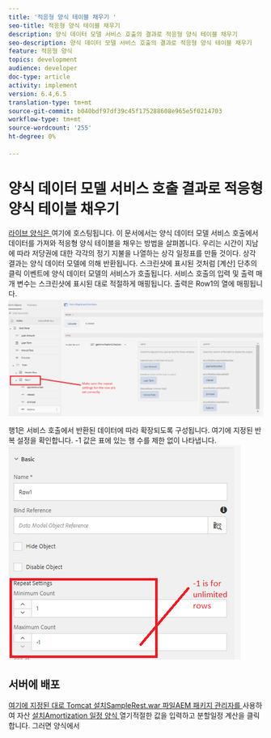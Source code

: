 ```yaml
---
title: '적응형 양식 테이블 채우기 '
seo-title: 적응형 양식 테이블 채우기
description: 양식 데이터 모델 서비스 호출의 결과로 적응형 양식 테이블 채우기
seo-description: 양식 데이터 모델 서비스 호출의 결과로 적응형 양식 테이블 채우기
feature: 적응형 양식
topics: development
audience: developer
doc-type: article
activity: implement
version: 6.4,6.5
translation-type: tm+mt
source-git-commit: b040bdf97df39c45f175288608e965e5f0214703
workflow-type: tm+mt
source-wordcount: '255'
ht-degree: 0%

---
```



# 양식 데이터 모델 서비스 호출 결과로 적응형 양식 테이블 채우기

[라이브 양식은 ](https://forms.enablementadobe.com/content/dam/formsanddocuments/amortization/jcr:content?wcmmode=disabled)
여기에 호스팅됩니다. 이 문서에서는 양식 데이터 모델 서비스 호출에서 데이터를 가져와 적응형 양식 테이블을 채우는 방법을 살펴봅니다. 우리는 시간이 지남에 따라 저당권에 대한 각각의 정기 지불을 나열하는 상각 일정표를 만들 것이다. 상각 결과는 양식 데이터 모델에 의해 반환됩니다. 스크린샷에 표시된 것처럼 [계산] 단추의 클릭 이벤트에 양식 데이터 모델의 서비스가 호출됩니다. 서비스 호출의 입력 및 출력 매개 변수는 스크린샷에 표시된 대로 적절하게 매핑됩니다. 출력은 Row1의 열에 매핑됩니다.
![클릭이벤트](assets/amortization.PNG)

행1은 서비스 호출에서 반환된 데이터에 따라 확장되도록 구성됩니다. 여기에 지정된 반복 설정을 확인합니다. -1 값은 표에 있는 행 수를 제한 없이 나타냅니다.
![Row1](assets/rowconfiguration.PNG)

## 서버에 배포

[여기에 지정된 대로 ](/help/forms/ic-print-channel-tutorial/set-up-tomcat.md)
[Tomcat 설치SampleRest.war ](https://forms.enablementadobe.com/content/DemoServerBundles/SampleRest.war)
[파일AEM 패키지 관리자를  ](assets/amortizationschedule.zip) 사용하여 자산 
[설치Amortization 일정 양식 ](http://localhost:4502/content/dam/formsanddocuments/amortization/jcr:content?wcmmode=disabled)
열기적절한 값을 입력하고 분할일정 계산을 클릭합니다. 그러면 양식에서

